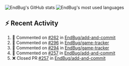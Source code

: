 ![EndBug's GitHub stats](https://github-readme-stats.vercel.app/api?username=endbug&show_icons=true&theme=dark)
![EndBug's most used languages](https://github-readme-stats.vercel.app/api/top-langs/?username=endbug&layout=compact&theme=dark)

## ⚡ Recent Activity

<!--START_SECTION:activity-->
1. 💬 Commented on [#262](https://github.com//EndBug/add-and-commit/issues/262) in [EndBug/add-and-commit](https://github.com//EndBug/add-and-commit)
2. 💬 Commented on [#296](https://github.com//EndBug/game-tracker/issues/296) in [EndBug/game-tracker](https://github.com//EndBug/game-tracker)
3. 💬 Commented on [#294](https://github.com//EndBug/game-tracker/issues/294) in [EndBug/game-tracker](https://github.com//EndBug/game-tracker)
4. 💬 Commented on [#257](https://github.com//EndBug/add-and-commit/issues/257) in [EndBug/add-and-commit](https://github.com//EndBug/add-and-commit)
5. ❌ Closed PR [#257](https://github.com//EndBug/add-and-commit/pull/257) in [EndBug/add-and-commit](https://github.com//EndBug/add-and-commit)
<!--END_SECTION:activity-->
